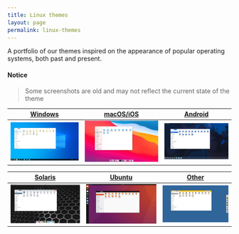 ```yaml
---
title: Linux themes
layout: page
permalink: linux-themes
---
```


A portfolio of our themes inspired on the appearance of popular operating systems, both past and present.

#### Notice
> Some screenshots are old and may not reflect the current state of the theme


| [Windows](/windows) | [macOS/iOS](/macos) | [Android](/material) |
| --- | --- | --- |
| [![windows](resources/screenshots/windows-10/threshold_1.png)](/windows) | [![macos](resources/screenshots/macos/rome_1.png)](/macos) | [![android](resources/screenshots/android/android_1.png)](/material) |

| [Solaris](/solaris) | [Ubuntu](/ubuntu) | [Other](/other-themes) |
| --- | --- | --- |
| [![solaris](resources/screenshots/solaris-11/sunos-5.11-nimbus_1.png)](/solaris) | [![ubuntu](resources/screenshots/ubuntu-16.04/xenial_1.png)](/ubuntu) | [![others](resources/screenshots/beos/dano_1.png)](/other-themes) |
